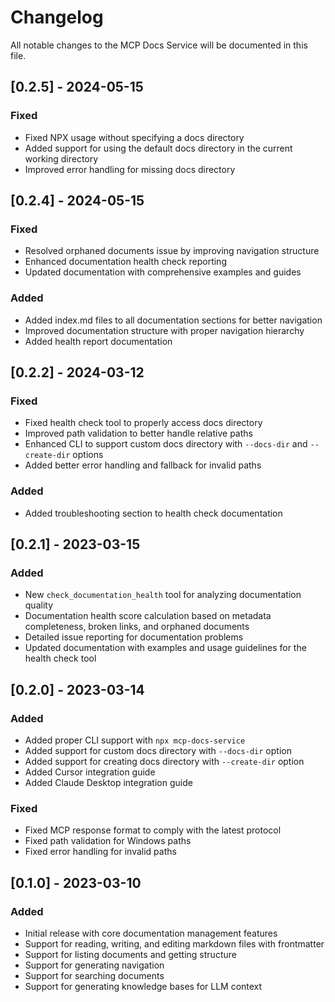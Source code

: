 # Changelog

All notable changes to the MCP Docs Service will be documented in this file.

## [0.2.5] - 2024-05-15

### Fixed

- Fixed NPX usage without specifying a docs directory
- Added support for using the default docs directory in the current working directory
- Improved error handling for missing docs directory

## [0.2.4] - 2024-05-15

### Fixed

- Resolved orphaned documents issue by improving navigation structure
- Enhanced documentation health check reporting
- Updated documentation with comprehensive examples and guides

### Added

- Added index.md files to all documentation sections for better navigation
- Improved documentation structure with proper navigation hierarchy
- Added health report documentation

## [0.2.2] - 2024-03-12

### Fixed

- Fixed health check tool to properly access docs directory
- Improved path validation to better handle relative paths
- Enhanced CLI to support custom docs directory with `--docs-dir` and `--create-dir` options
- Added better error handling and fallback for invalid paths

### Added

- Added troubleshooting section to health check documentation

## [0.2.1] - 2023-03-15

### Added

- New `check_documentation_health` tool for analyzing documentation quality
- Documentation health score calculation based on metadata completeness, broken links, and orphaned documents
- Detailed issue reporting for documentation problems
- Updated documentation with examples and usage guidelines for the health check tool

## [0.2.0] - 2023-03-14

### Added

- Added proper CLI support with `npx mcp-docs-service`
- Added support for custom docs directory with `--docs-dir` option
- Added support for creating docs directory with `--create-dir` option
- Added Cursor integration guide
- Added Claude Desktop integration guide

### Fixed

- Fixed MCP response format to comply with the latest protocol
- Fixed path validation for Windows paths
- Fixed error handling for invalid paths

## [0.1.0] - 2023-03-10

### Added

- Initial release with core documentation management features
- Support for reading, writing, and editing markdown files with frontmatter
- Support for listing documents and getting structure
- Support for generating navigation
- Support for searching documents
- Support for generating knowledge bases for LLM context
